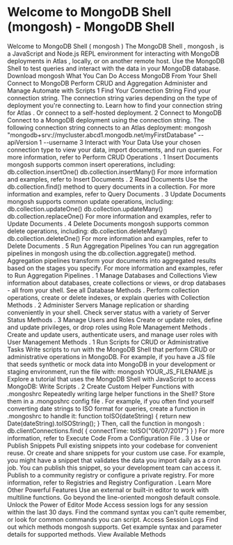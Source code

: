 # Welcome to MongoDB Shell (mongosh) - MongoDB Shell


Welcome to MongoDB Shell ( mongosh ) The MongoDB Shell , mongosh , is a JavaScript and Node.js REPL environment for interacting with MongoDB deployments in Atlas , locally,
or on another remote host. Use the MongoDB Shell to test queries and
interact with the data in your MongoDB database. Download mongosh What You Can Do Access MongoDB From Your Shell Connect to MongoDB Perform CRUD and Aggregation Administer and Manage Automate with Scripts 1 Find Your Connection String Find your connection string. The connection string varies
depending on the type of deployment you're connecting to. Learn how to find your connection string for Atlas . Or connect to a self-hosted deployment. 2 Connect to MongoDB Connect to a MongoDB deployment using the
connection string. The following connection string connects to
an Atlas deployment: mongosh "mongodb+srv://mycluster.abcd1.mongodb.net/myFirstDatabase" --apiVersion 1 --username <username> 3 Interact with Your Data Use your chosen connection type to view your data, import
documents, and run queries. For more information, refer to Perform CRUD Operations . 1 Insert Documents mongosh supports common insert opererations,
including: db.collection.insertOne() db.collection.insertMany() For more information and examples, refer to Insert Documents . 2 Read Documents Use the db.collection.find() method to query documents
in a collection. For more information and examples, refer to Query Documents . 3 Update Documents mongosh supports common update operations,
including: db.collection.updateOne() db.collection.updateMany() db.collection.replaceOne() For more information and examples, refer to Update Documents . 4 Delete Documents mongosh supports common delete operations,
including: db.collection.deleteMany() db.collection.deleteOne() For more information and examples, refer to Delete Documents . 5 Run Aggregation Pipelines You can run aggregation pipelines in mongosh using the db.collection.aggregate() method.
Aggregation pipelines transform your documents into
aggregated results based on the stages you specify. For more
information and examples, refer to Run Aggregation Pipelines . 1 Manage Databases and Collections View information about databases, create collections or views,
or drop databases - all from your shell. See all Database Methods . Perform collection operations, create or delete indexes, or
explain queries with Collection Methods . 2 Administer Servers Manage replication or sharding conveniently in
your shell. Check server status with a variety of Server Status Methods . 3 Manage Users and Roles Create or update roles, define and update privileges, or drop
roles using Role Management Methods . Create and update users, authenticate users, and manage user
roles with User Management Methods . 1 Run Scripts for CRUD or Administrative Tasks Write scripts to run with the MongoDB Shell that perform CRUD or
administrative operations in MongoDB. For example, if you have a JS file that seeds synthetic or
mock data into MongoDB in your development or staging
environment, run the file with: mongosh YOUR_JS_FILENAME.js Explore a tutorial that uses the MongoDB Shell with JavaScript to
access MongoDB: Write Scripts . 2 Create Custom Helper Functions with .mongoshrc Repeatedly writing large helper functions in the Shell? Store
them in a .mongoshrc config file . For
example, if you often find yourself converting date strings to
ISO format for queries, create a function in .mongoshrc to
handle it: function toISO(dateString) { return new Date(dateString).toISOString(); } Then, call the function in mongosh : db.clientConnections.find( { connectTime: toISO("06/07/2017") } ) For more information, refer to Execute Code From a Configuration File . 3 Use or Publish Snippets Pull existing snippets into
your codebase for convenient reuse. Or create and share
snippets for your custom use case. For example, you might have a snippet that validates the data
you import daily as a cron job. You can publish this snippet,
so your development team can access it. Publish to a community
registry or configure a private registry. For more information, refer to Registries and Registry Configuration . Learn More Other Powerful Features Use an external or built-in editor to work with multiline
functions. Go beyond the line-oriented mongosh default console. Unlock the Power of Editor Mode Access session logs for any session within the last 30 days. Find
the command syntax you can't quite remember, or look for common
commands you can script. Access Session Logs Find out which methods mongosh supports. Get example
syntax and parameter details for supported methods. View Available Methods
